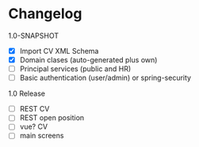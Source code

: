 # Changelog

1.0-SNAPSHOT

- [x] Import CV XML Schema
- [X] Domain clases (auto-generated plus own)
- [ ] Principal services (public and HR)
- [ ] Basic authentication (user/admin) or spring-security

1.0 Release

- [ ] REST CV
- [ ] REST open position
- [ ] vue? CV
- [ ] main screens
